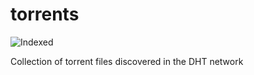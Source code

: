 torrents 
========
![Indexed](https://img.shields.io/badge/indexed-94721-blue)

Collection of torrent files discovered in the DHT network
